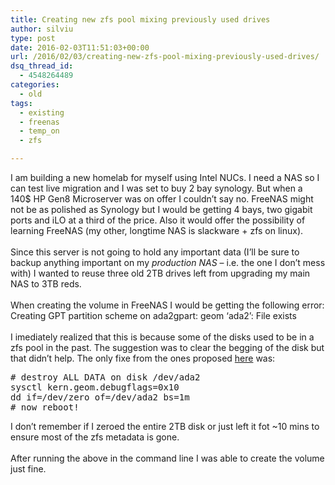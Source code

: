 ```yaml
---
title: Creating new zfs pool mixing previously used drives
author: silviu
type: post
date: 2016-02-03T11:51:03+00:00
url: /2016/02/03/creating-new-zfs-pool-mixing-previously-used-drives/
dsq_thread_id:
  - 4548264489
categories:
  - old
tags:
  - existing
  - freenas
  - temp_on
  - zfs

---
```

<div>
  I am building a new homelab for myself using Intel NUCs. I need a NAS so I can test live migration and I was set to buy 2 bay synology. But when a 140$ HP Gen8 Microserver was on offer I couldn&#8217;t say no. FreeNAS might not be as polished as Synology but I would be getting 4 bays, two gigabit ports and iLO at a third of the price. Also it would offer the possibility of learning FreeNAS (my other, longtime NAS is slackware + zfs on linux).
</div>

<div>
   
</div>

<div>
  Since this server is not going to hold any important data (I&#8217;ll be sure to backup anything important on my <em>production NAS </em>&#8211; i.e. the one I don&#8217;t mess with) I wanted to reuse three old 2TB drives left from upgrading my main NAS to 3TB reds.
</div>

<div>
   
</div>

<div>
  When creating the volume in FreeNAS I would be getting the following error:
</div>

<div>
  Creating GPT partition scheme on ada2gpart: geom &#8216;ada2&#8217;: File exists
</div>

<div>
   
</div>

<div>
  I imediately realized that this is because some of the disks used to be in a zfs pool in the past. The suggestion was to clear the begging of the disk but that didn&#8217;t help. The only fixe from the ones proposed <a href="http://zfsguru.com/forum/zfsgurusupport/494">here</a> was:
</div>

<pre class="EnlighterJSRAW" data-enlighter-language="shell" data-enlighter-theme="" data-enlighter-highlight="" data-enlighter-linenumbers="" data-enlighter-lineoffset="" data-enlighter-title="" data-enlighter-group=""># destroy ALL DATA on disk /dev/ada2
sysctl kern.geom.debugflags=0x10
dd if=/dev/zero of=/dev/ada2 bs=1m
# now reboot!</pre>

<div>
  I don&#8217;t remember if I zeroed the entire 2TB disk or just left it fot ~10 mins to ensure most of the zfs metadata is gone.
</div>

<div>
  &nbsp;
</div>

<div>
  After running the above in the command line I was able to create the volume just fine.
</div>